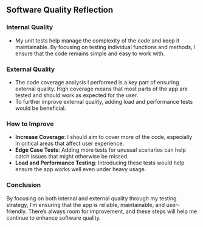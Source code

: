 ## Software Quality Reflection

### Internal Quality

- My unit tests help manage the complexity of the code and keep it maintainable. By focusing on testing individual functions and methods, I ensure that the code remains simple and easy to work with.

### External Quality

- The code coverage analysis I performed is a key part of ensuring external quality. High coverage means that most parts of the app are tested and should work as expected for the user.
- To further improve external quality, adding load and performance tests would be beneficial.

### How to Improve

- **Increase Coverage**: I should aim to cover more of the code, especially in critical areas that affect user experience.
- **Edge Case Tests**: Adding more tests for unusual scenarios can help catch issues that might otherwise be missed.
- **Load and Performance Testing**: Introducing these tests would help ensure the app works well even under heavy usage.

### Conclusion

By focusing on both internal and external quality through my testing strategy, I’m ensuring that the app is reliable, maintainable, and user-friendly. There’s always room for improvement, and these steps will help me continue to enhance software quality.
